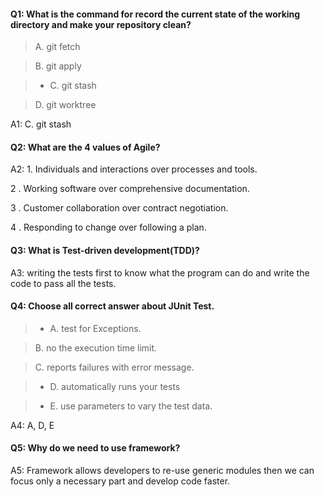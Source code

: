 #### Q1: What is the command for record the current state of the working directory and make your repository clean?
>A. git fetch

>B. git apply

> + C.  git stash

>D.  git worktree

A1: C. git stash

#### Q2: What are the 4 values of Agile?

A2: 1. Individuals and interactions over processes and tools.

2 . Working software over comprehensive documentation.

3 .  Customer collaboration over contract negotiation.

4 . Responding to change over following a plan.

#### Q3: What is Test-driven development(TDD)?

A3: writing the tests first to know what the program can do and write the code to pass all the tests.

#### Q4: Choose all correct answer about JUnit Test.
> + A. test for Exceptions.

> B. no the execution time limit.

> C.  reports failures with error message.

> + D. automatically runs your tests

> + E. use parameters to vary the test data.

A4: A, D, E

#### Q5: Why do we need to use framework?
A5: Framework allows developers to re-use generic modules then we can focus only a necessary part and develop code faster. 
